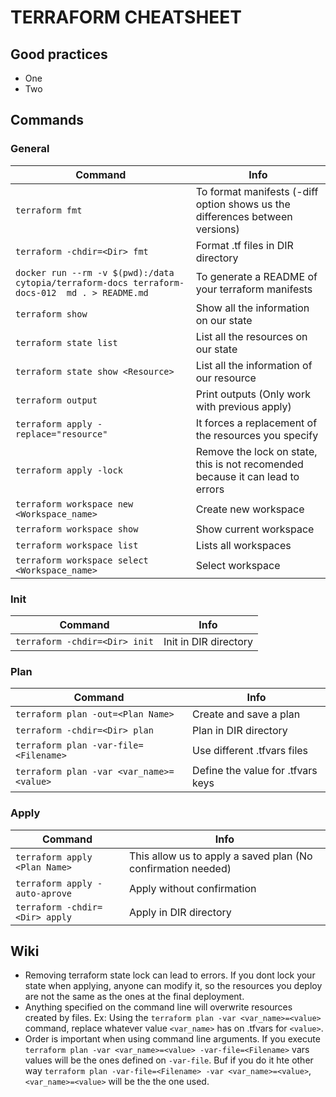 # TERRAFORM CHEATSHEET

## Good practices

- One
- Two

## Commands

### General

| Command | Info |
|---------|------|
| `terraform fmt` | To format manifests (-diff option shows us the differences between versions) |
| `terraform -chdir=<Dir> fmt` | Format .tf files in DIR directory |
| `docker run --rm -v $(pwd):/data cytopia/terraform-docs terraform-docs-012  md . > README.md` | To generate a README of your terraform manifests |
| `terraform show` | Show all the information on our state |
| `terraform state list` | List all the resources on our state |
| `terraform state show <Resource>` | List all the information of our resource |
| `terraform output`| Print outputs (Only work with previous apply) |
| `terraform apply -replace="resource"` | It forces a replacement of the resources you specify |
| `terraform apply -lock` | Remove the lock on state, this is not recomended because it can lead to errors |
| `terraform workspace new <Workspace_name>` | Create new workspace |
| `terraform workspace show` | Show current workspace |
| `terraform workspace list` | Lists all workspaces |
| `terraform workspace select <Workspace_name>` | Select workspace |

### Init

| Command | Info |
|---------|------|
| `terraform -chdir=<Dir> init` | Init in DIR directory |

### Plan

| Command | Info |
|---------|------|
| `terraform plan -out=<Plan Name>` | Create and save a plan |
| `terraform -chdir=<Dir> plan` | Plan in DIR directory |
| `terraform plan -var-file=<Filename>` | Use different .tfvars files |
| `terraform plan -var <var_name>=<value>` | Define the value for .tfvars keys |

### Apply

| Command | Info |
|---------|------|
| `terraform apply <Plan Name>` | This allow us to apply a saved plan (No confirmation needed) |
| `terraform apply -auto-aprove` | Apply without confirmation |
| `terraform -chdir=<Dir> apply` | Apply in DIR directory |

## Wiki

- Removing terraform state lock can lead to errors. If you dont lock your state when applying, anyone can modify it, so the resources you deploy are not the same as the ones at the final deployment.
- Anything specified on the command line will overwrite resources created by files. Ex: Using the `terraform plan -var <var_name>=<value>` command, replace whatever value `<var_name>` has on .tfvars for `<value>`.
- Order is important when using command line arguments. If you execute `terraform plan -var <var_name>=<value> -var-file=<Filename>` vars values will be the ones defined on `-var-file`. Buf if you do it hte other way `terraform plan -var-file=<Filename> -var <var_name>=<value>`, `<var_name>=<value>` will be the the one used.
